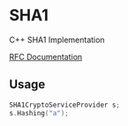 # SHA1
C++ SHA1 Implementation

[RFC Documentation](https://tools.ietf.org/html/rfc3174)


## Usage

```c++
SHA1CryptoServiceProvider s;
s.Hashing("a");
```
